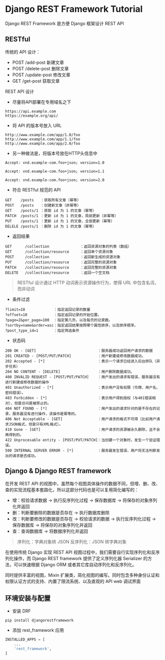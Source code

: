 # Django REST Framework Tutorial

Django REST Framework 是方便 Django 框架设计 REST API

## RESTful

传统的 API 设计：

- POST /add-post    新建文章
- POST /delete-post 删除文章
- POST /update-post 修改文章
- GET  /get-post    获取文章

REST API 设计

- 尽量将API部署在专用域名之下

```http request
https://api.example.com
https://example.org/api/
```

- 将 API 的版本号放入 URL

```http request
http://www.example.com/app/1.0/foo
http://www.example.com/app/1.1/foo
http://www.example.com/app/2.0/foo
```

- 另一种做法是，将版本号放在HTTP头信息中

```http request
Accept: vnd.example-com.foo+json; version=1.0

Accept: vnd.example-com.foo+json; version=1.1

Accept: vnd.example-com.foo+json; version=2.0
```

- 符合 RESTful 规范的 API 

```http
GET    /posts   ：获取所有文章（幂等）
POST   /posts   ：创建新文章（非幂等）
GET    /posts/1 ：获取 id 为 1 的文章（幂等）
PATCH  /posts/1 ：更新 id 为 1 的文章，局部更新（非幂等）
PUT    /posts/1 ：更新 id 为 1 的文章，全部更新（幂等）
DELELE /posts/1 ：删除 id 为 1 的文章（幂等）
```

- 返回结果

```http
GET      /collection              ：返回资源对象的列表（数组）
GET      /collection/resource     ：返回单个资源对象
POST     /collection              ：返回新生成的资源对象
PUT      /collection/resource     ：返回完整的资源对象
PATCH    /collection/resource     ：返回完整的资源对象
DELETE   /collection/resource     ：返回一个空文档
```

> RESTful 设计通过 HTTP 动词表示资源操作行为，使得 URL 中包含名词，而非动词

- 条件过滤

```http
?limit=10             ：指定返回记录的数量
?offset=10            ：指定返回记录的开始位置。
?page=2&per_page=100  ：指定第几页，以及每页的记录数。
?sortby=name&order=asc：指定返回结果按照哪个属性排序，以及排序顺序。
?post_type_id=1       ：指定筛选条件
```

- 状态码

```http
200 OK - [GET]                            ：服务器成功返回用户请求的数据
201 CREATED - [POST/PUT/PATCH]            ：用户新建或修改数据成功。
202 Accepted - [*]                        ：表示一个请求已经进入后台排队（异步任务）
204 NO CONTENT - [DELETE]                 ：用户删除数据成功。
400 INVALID REQUEST - [POST/PUT/PATCH]    ：用户发出的请求有错误，服务器没有进行新建或修改数据的操作
401 Unauthorized - [*]                    ：表示用户没有权限（令牌、用户名、密码错误）。
403 Forbidden - [*]                       ：表示用户得到授权（与401错误相对），但是访问是被禁止的。
404 NOT FOUND - [*]                       ：用户发出的请求针对的是不存在的记录，服务器没有进行操作，该操作是幂等的。
406 Not Acceptable - [GET]                ：用户请求的格式不可得（比如用户请求JSON格式，但是只有XML格式）。
410 Gone - [GET]                          ：用户请求的资源被永久删除，且不会再得到的。
422 Unprocesable entity - [POST/PUT/PATCH]：当创建一个对象时，发生一个验证错误。
500 INTERNAL SERVER ERROR - [*]           ：服务器发生错误，用户将无法判断发出的请求是否成功。
```

## Django & Django REST framework

在开发 REST API 的视图中，虽然每个视图具体操作的数据不同，但增、删、改、查的实现流程基本套路化，所以这部分代码也是可以复用简化编写的：

- 增：校验请求数据 -> 执行反序列化过程 -> 保存数据库 -> 将保存的对象序列化并返回
- 删：判断要删除的数据是否存在 -> 执行数据库删除
- 改：判断要修改的数据是否存在 -> 校验请求的数据 -> 执行反序列化过程 -> 保存数据库 -> 将保存的对象序列化并返回
- 查：查询数据库 -> 将数据序列化并返回

> 序列化：字典对象转 JSON
> 反序列化：JSON 转字典对象

在使用传统 Django 实现 REST API 视图过程中，我们需要自行实现序列化和反序列化操作，而 Django REST framework 提供了定义序列化器 Serializer 的方法，可以快速根据 Django ORM 或者其它库自动序列化和反序列化。

同时提供丰富的视图，Mixin 扩展类，简化视图的编写。同时包含多种身份认证和权限认证方式的支持、内置了限流系统、以及直观的 API web 调试界面

## 环境安装与配置

- 安装 DRF

```shell
pip install djangorestframework
```

- 添加 rest_framework 应用

```python
INSTALLED_APPS = [
    ...
    'rest_framework',
]
```

